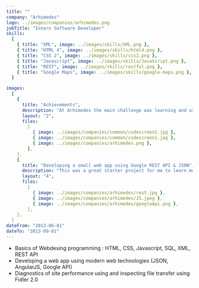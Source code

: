 ```yaml
---
title: ""
company: "Arhimedes"
logo: ../images/companies/arhimedes.png
jobTitle: "Intern Software Developer"
skills:
  [
    { title: "XML", image: ../images/skills/XML.png },
    { title: "HTML 4", image: ../images/skills/html4.png },
    { title: "CSS 2", image: ../images/skills/css2.png },
    { title: "Javascript", image: ../images/skills/JavaScript.png },
    { title: "REST", image: ../images/skills/restful.png },
    { title: "Google Maps", image: ../images/skills/google-maps.png },
  ]

images:
  [
    {
      title: "Achievements",
      description: "At Arhimedes the main challenge was learning and using the basics of web programming while developing some small projects.",
      layout: "2",
      files:
        [
          { image: ../images/companies/common/codescreen2.jpg },
          { image: ../images/companies/common/codescreen1.jpg },
          { image: ../images/companies/arhimedes.png },
        ],
    },
    {
      title: "Developing a small web app using Google REST API & JSON",
      description: "This was a great starter project for me to learn more about Javascript and REST API's",
      layout: "4",
      files:
        [
          { image: ../images/companies/arhimedes/rest.jpg },
          { image: ../images/companies/arhimedes/JS.jpeg },
          { image: ../images/companies/arhimedes/googleApi.png },
        ],
    },
  ]
dateFrom: "2013-06-01"
dateTo: "2013-09-01"
---
```


- Basics of Webdesing programming : HTML, CSS, Javascript, SQL, XML, REST API
- Developing a web app using modern web technologies (JSON, AngularJS, Google API)
- Diagnostics of site performance using and inspecting file transfer using Fidler 2.0
